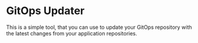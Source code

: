 # GitOps Updater

This is a simple tool, that you can use to update your GitOps repository with the latest changes from your application repositories.
